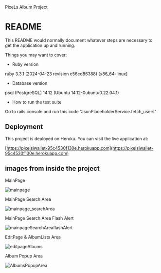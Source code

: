 PixeLs Album Project

# README

This README would normally document whatever steps are necessary to get the
application up and running.

Things you may want to cover:

* Ruby version

ruby 3.3.1 (2024-04-23 revision c56cd86388) [x86_64-linux]

* Database version

psql (PostgreSQL) 14.12 (Ubuntu 14.12-0ubuntu0.22.04.1)

* How to run the test suite

Go to rails console and run this code "JsonPlaceholderService.fetch_users"


## Deployment

This project is deployed on Heroku. You can visit the live application at:

[https://pixelsiwallet-95c4530f130e.herokuapp.com](https://pixelsiwallet-95c4530f130e.herokuapp.com)

## images from inside the project

MainPage

![mainpage](https://github.com/sncey/pixel_iwallet/assets/60846011/b096fabb-8805-434e-b887-1653e539458f)

MainPage Search Area

![mainpage_searchArea](https://github.com/sncey/pixel_iwallet/assets/60846011/6184e9a0-53c1-49b3-ad23-ad6e5e6a4171)

MainPage Search Area Flash Alert

![mainpageSearchAreaflashAlert](https://github.com/sncey/pixel_iwallet/assets/60846011/615a8179-3f69-44a2-8b07-a67dced4cd55)

EditPage & AlbumLists Area

![editpageAlbums](https://github.com/sncey/pixel_iwallet/assets/60846011/3ca46de1-a2f0-460c-bc80-7d460a9612cf)

Album Popup Area

![AlbumsPopupArea](https://github.com/sncey/pixel_iwallet/assets/60846011/c1ddef93-b7a6-4050-82c8-139f30082efb)

